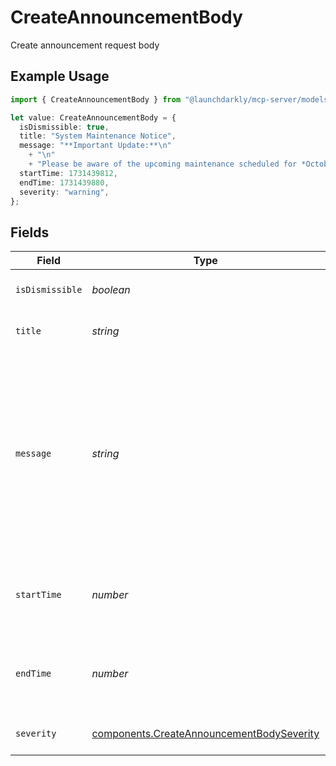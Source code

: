 # CreateAnnouncementBody

Create announcement request body

## Example Usage

```typescript
import { CreateAnnouncementBody } from "@launchdarkly/mcp-server/models/components";

let value: CreateAnnouncementBody = {
  isDismissible: true,
  title: "System Maintenance Notice",
  message: "**Important Update:**\n"
    + "\n"
    + "Please be aware of the upcoming maintenance scheduled for *October 31st, 2024*. The system will be unavailable from **12:00 AM** to **4:00 AM**.",
  startTime: 1731439812,
  endTime: 1731439880,
  severity: "warning",
};
```

## Fields

| Field                                                                                                                                                                   | Type                                                                                                                                                                    | Required                                                                                                                                                                | Description                                                                                                                                                             | Example                                                                                                                                                                 |
| ----------------------------------------------------------------------------------------------------------------------------------------------------------------------- | ----------------------------------------------------------------------------------------------------------------------------------------------------------------------- | ----------------------------------------------------------------------------------------------------------------------------------------------------------------------- | ----------------------------------------------------------------------------------------------------------------------------------------------------------------------- | ----------------------------------------------------------------------------------------------------------------------------------------------------------------------- |
| `isDismissible`                                                                                                                                                         | *boolean*                                                                                                                                                               | :heavy_check_mark:                                                                                                                                                      | true if the announcement is dismissible                                                                                                                                 | true                                                                                                                                                                    |
| `title`                                                                                                                                                                 | *string*                                                                                                                                                                | :heavy_check_mark:                                                                                                                                                      | The title of the announcement                                                                                                                                           | System Maintenance Notice                                                                                                                                               |
| `message`                                                                                                                                                               | *string*                                                                                                                                                                | :heavy_check_mark:                                                                                                                                                      | The message of the announcement                                                                                                                                         | **Important Update:**<br/><br/>Please be aware of the upcoming maintenance scheduled for *October 31st, 2024*. The system will be unavailable from **12:00 AM** to **4:00 AM**. |
| `startTime`                                                                                                                                                             | *number*                                                                                                                                                                | :heavy_check_mark:                                                                                                                                                      | The start time of the announcement. This is a Unix timestamp in milliseconds.                                                                                           | 1731439812                                                                                                                                                              |
| `endTime`                                                                                                                                                               | *number*                                                                                                                                                                | :heavy_minus_sign:                                                                                                                                                      | The end time of the announcement. This is a Unix timestamp in milliseconds.                                                                                             | 1731439880                                                                                                                                                              |
| `severity`                                                                                                                                                              | [components.CreateAnnouncementBodySeverity](../../models/components/createannouncementbodyseverity.md)                                                                  | :heavy_check_mark:                                                                                                                                                      | The severity of the announcement                                                                                                                                        | warning                                                                                                                                                                 |